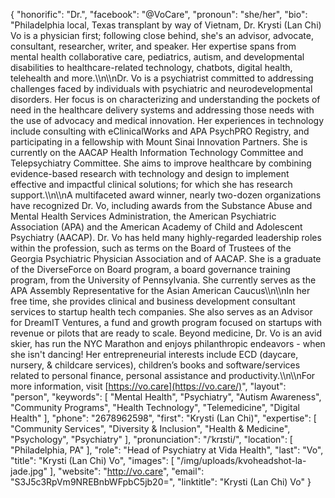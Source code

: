 {
  "honorific": "Dr.",
  "facebook": "@VoCare",
  "pronoun": "she/her",
  "bio": "Philadelphia local, Texas transplant by way of Vietnam, Dr. Krysti (Lan Chi) Vo is a physician first; following close behind, she's an advisor, advocate, consultant, researcher, writer, and speaker. Her expertise spans from mental health collaborative care, pediatrics, autism, and developmental disabilities to healthcare-related technology, chatbots, digital health, telehealth and more.\\\n\\\nDr. Vo is a psychiatrist committed to addressing challenges faced by individuals with psychiatric and neurodevelopmental disorders. Her focus is on characterizing and understanding the pockets of need in the healthcare delivery systems and addressing those needs with the use of advocacy and medical innovation. Her experiences in technology include consulting with eClinicalWorks and APA PsychPRO Registry, and participating in a fellowship with Mount Sinai Innovation Partners. She is currently on the AACAP Health Information Technology Committee and Telepsychiatry Committee. She aims to improve healthcare by combining evidence-based research with technology and design to implement effective and impactful clinical solutions; for which she has research support.\\\n\\\nA multifaceted award winner, nearly two-dozen organizations have recognized Dr. Vo, including awards from the Substance Abuse and Mental Health Services Administration, the American Psychiatric Association (APA) and the American Academy of Child and Adolescent Psychiatry (AACAP). Dr. Vo has held many highly-regarded leadership roles within the profession, such as terms on the Board of Trustees of the Georgia Psychiatric Physician Association and of AACAP. She is a graduate of the DiverseForce on Board program, a board governance training program, from the University of Pennsylvania. She currently serves as the APA Assembly Representative for the Asian American Caucus\\\n\\\nIn her free time, she provides clinical and business development consultant services to startup health tech companies. She also serves as an Advisor for DreamIT Ventures, a fund and growth program focused on startups with revenue or pilots that are ready to scale. Beyond medicine, Dr. Vo is an avid skier, has run the NYC Marathon and enjoys philanthropic endeavors - when she isn't dancing! Her entrepreneurial interests include ECD (daycare, nursery, & childcare services), children’s books and software/services related to personal finance, personal assistance and productivity.\\\n\\\nFor more information, visit [https://vo.care](https://vo.care/)",
  "layout": "person",
  "keywords": [
    "Mental Health",
    "Psychiatry",
    "Autism Awareness",
    "Community Programs",
    "Health Technology",
    "Telemedicine",
    "Digital Health"
  ],
  "phone": "2678962598",
  "first": "Krysti (Lan Chi)",
  "expertise": [
    "Community Services",
    "Diversity & Inclusion",
    "Health & Medicine",
    "Psychology",
    "Psychiatry"
  ],
  "pronunciation": "/ˈkrɪsti/",
  "location": [
    "Philadelphia, PA"
  ],
  "role": "Head of Psychiatry at Vida Health",
  "last": "Vo",
  "title": "Krysti (Lan Chi) Vo",
  "images": [
    "/img/uploads/kvoheadshot-la-jade.jpg"
  ],
  "website": "http://vo.care",
  "email": "S3J5c3RpVm9NREBnbWFpbC5jb20=",
  "linktitle": "Krysti (Lan Chi) Vo"
}
